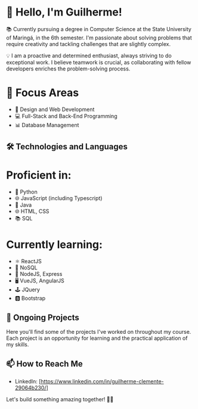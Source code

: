 # 👋 Hello, I'm Guilherme!

📚 Currently pursuing a degree in Computer Science at the State University of Maringá, in the 6th semester. I'm passionate about solving problems that require creativity and tackling challenges that are slightly complex.

💡 I am a proactive and determined enthusiast, always striving to do exceptional work. I believe teamwork is crucial, as collaborating with fellow developers enriches the problem-solving process.

# 🚀 Focus Areas

- 🎨 Design and Web Development
- 💻 Full-Stack and Back-End Programming
- 📊 Database Management

## 🛠️ Technologies and Languages

# Proficient in:

- 🐍 Python
- 🌐 JavaScript (including Typescript)
- 🍵 Java
- 🌐 HTML, CSS
- 📚 SQL

# Currently learning:

- ⚛️ ReactJS
- 📄 NoSQL
- 🚀 NodeJS, Express
- 🖥️ VueJS, AngularJS
- 🕹️ JQuery
- 🅱️ Bootstrap

## 🚧 Ongoing Projects
Here you'll find some of the projects I've worked on throughout my course. Each project is an opportunity for learning and the practical application of my skills.

## 📫 How to Reach Me
- LinkedIn: [https://www.linkedin.com/in/guilherme-clemente-29064b230/]

Let's build something amazing together! 🚀✨
